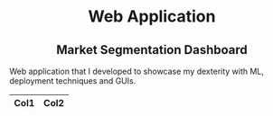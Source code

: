 <h1 align="center"> Web Application </h1>
<h2 align="center"> Market Segmentation Dashboard </h2>

Web application that I developed to showcase my dexterity with ML, deployment techniques and GUIs.


| Col1 | Col2 |
| ------ | ------ |
